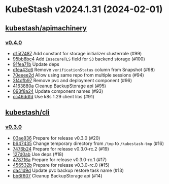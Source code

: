 # KubeStash v2024.1.31 (2024-02-01)


## [kubestash/apimachinery](https://github.com/kubestash/apimachinery)

### [v0.4.0](https://github.com/kubestash/apimachinery/releases/tag/v0.4.0)

- [d15f7487](https://github.com/kubestash/apimachinery/commit/d15f7487) Add constant for storage initializer clusterrole (#99)
- [95bb8bc4](https://github.com/kubestash/apimachinery/commit/95bb8bc4) Add `InsecureTLS` field for `S3` backend storage (#100)
- [91fea71b](https://github.com/kubestash/apimachinery/commit/91fea71b) Update deps
- [dfea43c6](https://github.com/kubestash/apimachinery/commit/dfea43c6) Remove `verificationStatus` column from Snapshot (#98)
- [70eeee2d](https://github.com/kubestash/apimachinery/commit/70eeee2d) Allow using same repo from multiple sessions (#94)
- [3f4dfb97](https://github.com/kubestash/apimachinery/commit/3f4dfb97) Remove pvc and deployment component (#96)
- [4163880a](https://github.com/kubestash/apimachinery/commit/4163880a) Cleanup BackupStorage api (#95)
- [093f8a24](https://github.com/kubestash/apimachinery/commit/093f8a24) Update component names (#93)
- [cc46ddfd](https://github.com/kubestash/apimachinery/commit/cc46ddfd) Use k8s 1.29 client libs (#91)



## [kubestash/cli](https://github.com/kubestash/cli)

### [v0.3.0](https://github.com/kubestash/cli/releases/tag/v0.3.0)

- [03ae836](https://github.com/kubestash/cli/commit/03ae836) Prepare for release v0.3.0 (#20)
- [b647435](https://github.com/kubestash/cli/commit/b647435) Change temporary directory from `/tmp` to `/kubestash-tmp` (#16)
- [7476b24](https://github.com/kubestash/cli/commit/7476b24) Prepare for release v0.3.0-rc.2 (#19)
- [127d0ab](https://github.com/kubestash/cli/commit/127d0ab) Use deps (#18)
- [478716a](https://github.com/kubestash/cli/commit/478716a) Prepare for release v0.3.0-rc.1 (#17)
- [456532b](https://github.com/kubestash/cli/commit/456532b) Prepare for release v0.3.0-rc.0 (#15)
- [da41d9d](https://github.com/kubestash/cli/commit/da41d9d) Update pvc backup restore task name (#13)
- [bb6f607](https://github.com/kubestash/cli/commit/bb6f607) Cleanup BackupStorage api (#14)



